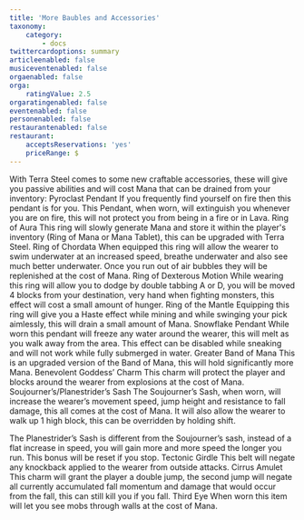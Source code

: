 ```yaml
---
title: 'More Baubles and Accessories'
taxonomy:
    category:
        - docs
twittercardoptions: summary
articleenabled: false
musiceventenabled: false
orgaenabled: false
orga:
    ratingValue: 2.5
orgaratingenabled: false
eventenabled: false
personenabled: false
restaurantenabled: false
restaurant:
    acceptsReservations: 'yes'
    priceRange: $
---
```


With Terra Steel comes to some new craftable accessories, these will give you passive abilities and will cost Mana that can be drained from your inventory:
Pyroclast Pendant
If you frequently find yourself on fire then this pendant is for you. This Pendant, when worn, will extinguish you whenever you are on fire, this will not protect you from being in a fire or in Lava.
Ring of Aura
This ring will slowly generate Mana and store it within the player's inventory (Ring of Mana or Mana Tablet), this can be upgraded with Terra Steel.
Ring of Chordata
When equipped this ring will allow the wearer to swim underwater at an increased speed, breathe underwater and also see much better underwater. Once you run out of air bubbles they will be replenished at the cost of Mana.
Ring of Dexterous Motion
While wearing this ring will allow you to dodge by double tabbing A or D, you will be moved 4 blocks from your destination, very hand when fighting monsters, this effect will cost a small amount of hunger.
Ring of the Mantle
Equipping this ring will give you a Haste effect while mining and while swinging your pick aimlessly, this will drain a small amount of Mana.
Snowflake Pendant
While worn this pendant will freeze any water around the wearer, this will melt as you walk away from the area. This effect can be disabled while sneaking and will not work while fully submerged in water.
Greater Band of Mana
This is an upgraded version of the Band of Mana, this will hold significantly more Mana.
Benevolent Goddess’ Charm
This charm will protect the player and blocks around the wearer from explosions at the cost of Mana.
Soujourner’s/Planestrider’s Sash
The Soujourner’s Sash, when worn, will increase the wearer’s movement speed, jump height and resistance to fall damage, this all comes at the cost of Mana. It will also allow the wearer to walk up 1 high block, this can be overridden by holding shift.

The Planestrider’s Sash is different from the Soujourner’s sash, instead of a flat increase in speed, you will gain more and more speed the longer you run. This bonus will be reset if you stop.
Tectonic Girdle
This belt will negate any knockback applied to the wearer from outside attacks.
Cirrus Amulet
This charm will grant the player a double jump, the second jump will negate all currently accumulated fall momentum and damage that would occur from the fall, this can still kill you if you fall.
Third Eye
When worn this item will let you see mobs through walls at the cost of Mana.
